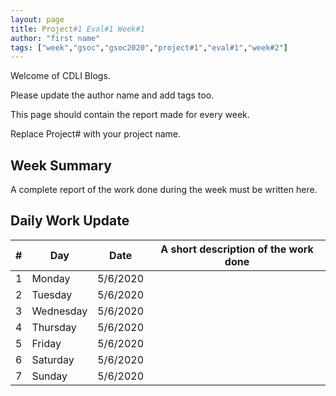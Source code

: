 ```yaml
---
layout: page
title: Project#1 Eval#1 Week#1
author: "first name"
tags: ["week","gsoc","gsoc2020","project#1","eval#1","week#2"]
---
```

Welcome of CDLI Blogs.

Please update the author name and add tags too. 

This page should contain the report made for every week.

Replace Project# with your project name.

## Week Summary

A complete report of the work done during the week must be written here. 


## Daily Work Update

|\#|Day|Date|A short description of the work done|  
|---	|---	|---	|---	|  
|1   	| Monday 	|   5/6/2020	|   	|  
|2   	| Tuesday  	|   5/6/2020	|   	|  
|3   	| Wednesday  	|  5/6/2020 	|   	|  
|4   	| Thursday  	|   5/6/2020	|   	|  
|5   	| Friday  	|   5/6/2020	|   	|  
|6   	| Saturday  	|   5/6/2020	|   	|  
|7   	| Sunday  	|   5/6/2020	|   	|  
